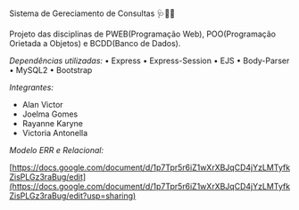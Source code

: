 Sistema de Gereciamento de Consultas 🩺🧑‍⚕️

Projeto das disciplinas de PWEB(Programação Web), POO(Programação Orietada a Objetos) e BCDD(Banco de Dados).

*Dependências utilizadas:*
• Express
• Express-Session
• EJS
• Body-Parser
• MySQL2
• Bootstrap


*Integrantes:*
- Alan Victor
- Joelma Gomes
- Rayanne Karyne
- Victoria Antonella


*Modelo ERR e Relacional:*

[https://docs.google.com/document/d/1p7Tpr5r6iZ1wXrXBJqCD4jYzLMTyfkZisPLGz3raBug/edit](https://docs.google.com/document/d/1p7Tpr5r6iZ1wXrXBJqCD4jYzLMTyfkZisPLGz3raBug/edit?usp=sharing)
